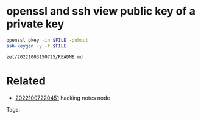 # openssl and ssh view public key of a private key
```bash
openssl pkey -in $FILE -pubout
ssh-keygen -y -f $FILE
```

` zet/20221003150725/README.md `

# Related

- [20221007220451](/zet/20221007220451/README.md) hacking notes node


Tags:

    

